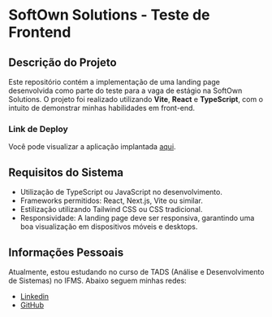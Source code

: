 # SoftOwn Solutions - Teste de Frontend

## Descrição do Projeto

Este repositório contém a implementação de uma landing page desenvolvida como parte do teste para a vaga de estágio na SoftOwn Solutions. O projeto foi realizado utilizando **Vite**, **React** e **TypeScript**, com o intuito de demonstrar minhas habilidades em front-end.

### Link de Deploy

Você pode visualizar a aplicação implantada [aqui](https://softown-front-end.vercel.app/).

## Requisitos do Sistema

- Utilização de TypeScript ou JavaScript no desenvolvimento.
- Frameworks permitidos: React, Next.js, Vite ou similar.
- Estilização utilizando Tailwind CSS ou CSS tradicional.
- Responsividade: A landing page deve ser responsiva, garantindo uma boa visualização em dispositivos móveis e desktops.

## Informações Pessoais

Atualmente, estou estudando no curso de TADS (Análise e Desenvolvimento de Sistemas) no IFMS. Abaixo seguem minhas redes:

- [Linkedin](https://www.linkedin.com/in/caiohperlin/?)
- [GitHub](https://github.com/CaioHPerlin/)

